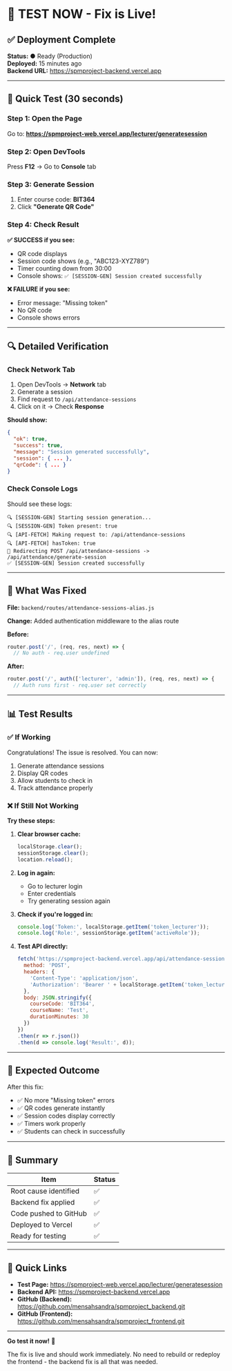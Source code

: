 # 🚀 TEST NOW - Fix is Live!

## ✅ Deployment Complete

**Status:** ● Ready (Production)  
**Deployed:** 15 minutes ago  
**Backend URL:** https://spmproject-backend.vercel.app

---

## 🧪 Quick Test (30 seconds)

### Step 1: Open the Page
Go to: **https://spmproject-web.vercel.app/lecturer/generatesession**

### Step 2: Open DevTools
Press **F12** → Go to **Console** tab

### Step 3: Generate Session
1. Enter course code: **BIT364**
2. Click **"Generate QR Code"**

### Step 4: Check Result

**✅ SUCCESS if you see:**
- QR code displays
- Session code shows (e.g., "ABC123-XYZ789")
- Timer counting down from 30:00
- Console shows: `✅ [SESSION-GEN] Session created successfully`

**❌ FAILURE if you see:**
- Error message: "Missing token"
- No QR code
- Console shows errors

---

## 🔍 Detailed Verification

### Check Network Tab
1. Open DevTools → **Network** tab
2. Generate a session
3. Find request to `/api/attendance-sessions`
4. Click on it → Check **Response**

**Should show:**
```json
{
  "ok": true,
  "success": true,
  "message": "Session generated successfully",
  "session": { ... },
  "qrCode": { ... }
}
```

### Check Console Logs
Should see these logs:
```
🔍 [SESSION-GEN] Starting session generation...
🔍 [SESSION-GEN] Token present: true
🔍 [API-FETCH] Making request to: /api/attendance-sessions
🔍 [API-FETCH] hasToken: true
🔀 Redirecting POST /api/attendance-sessions -> /api/attendance/generate-session
✅ [SESSION-GEN] Session created successfully
```

---

## 🎯 What Was Fixed

**File:** `backend/routes/attendance-sessions-alias.js`

**Change:** Added authentication middleware to the alias route

**Before:**
```javascript
router.post('/', (req, res, next) => {
  // No auth - req.user undefined
```

**After:**
```javascript
router.post('/', auth(['lecturer', 'admin']), (req, res, next) => {
  // Auth runs first - req.user set correctly
```

---

## 📊 Test Results

### ✅ If Working
Congratulations! The issue is resolved. You can now:
1. Generate attendance sessions
2. Display QR codes
3. Allow students to check in
4. Track attendance properly

### ❌ If Still Not Working

**Try these steps:**

1. **Clear browser cache:**
   ```javascript
   localStorage.clear();
   sessionStorage.clear();
   location.reload();
   ```

2. **Log in again:**
   - Go to lecturer login
   - Enter credentials
   - Try generating session again

3. **Check if you're logged in:**
   ```javascript
   console.log('Token:', localStorage.getItem('token_lecturer'));
   console.log('Role:', sessionStorage.getItem('activeRole'));
   ```

4. **Test API directly:**
   ```javascript
   fetch('https://spmproject-backend.vercel.app/api/attendance-sessions', {
     method: 'POST',
     headers: {
       'Content-Type': 'application/json',
       'Authorization': 'Bearer ' + localStorage.getItem('token_lecturer')
     },
     body: JSON.stringify({
       courseCode: 'BIT364',
       courseName: 'Test',
       durationMinutes: 30
     })
   })
   .then(r => r.json())
   .then(d => console.log('Result:', d));
   ```

---

## 🎉 Expected Outcome

After this fix:
- ✅ No more "Missing token" errors
- ✅ QR codes generate instantly
- ✅ Session codes display correctly
- ✅ Timers work properly
- ✅ Students can check in successfully

---

## 📝 Summary

| Item | Status |
|------|--------|
| Root cause identified | ✅ |
| Backend fix applied | ✅ |
| Code pushed to GitHub | ✅ |
| Deployed to Vercel | ✅ |
| Ready for testing | ✅ |

---

## 🔗 Quick Links

- **Test Page:** https://spmproject-web.vercel.app/lecturer/generatesession
- **Backend API:** https://spmproject-backend.vercel.app
- **GitHub (Backend):** https://github.com/mensahsandra/spmproject_backend.git
- **GitHub (Frontend):** https://github.com/mensahsandra/spmproject_frontend.git

---

**Go test it now!** 🚀

The fix is live and should work immediately. No need to rebuild or redeploy the frontend - the backend fix is all that was needed.